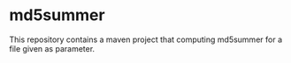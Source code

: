 md5summer
=========

This repository contains a maven project that computing md5summer for a file given as parameter.
